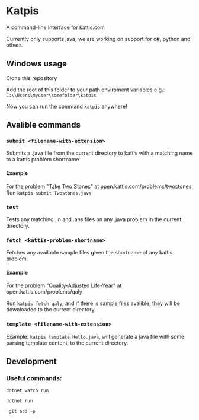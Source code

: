 # Katpis

A command-line interface for kattis.com

Currently only supports java, we are working on support for c#, python and others.

## Windows usage

Clone this repository

Add the root of this folder to your path enviroment variables e.g.: `C:\\Users\myuser\somefolder\katpis`

Now you can run the command `katpis` anywhere!

## Avalible commands

### `submit <filename-with-extension>`

Submits a .java file from the current directory to kattis with a matching name to a kattis problem shortname.

#### Example
For the problem "Take Two Stones" at open.kattis.com/problems/twostones
Run `katpis submit Twostones.java`

### `test`

Tests any matching .in and .ans files on any .java problem in the current directory.

### `fetch <kattis-problem-shortname>`

Fetches any available sample files given the shortname of any kattis problem.

#### Example
For the problem "Quality-Adjusted Life-Year" at open.kattis.com/problems/qaly

Run `katpis fetch qaly`, and if there is sample files avalible, they will be downloaded to the current directory.

### `template <filename-with-extension>`

Example: `katpis template Hello.java`, will generate a java file with some parsing template content, to the current directory.

## Development

### Useful commands:

```
dotnet watch run
```

```
dotnet run
```

```
 git add -p
```
